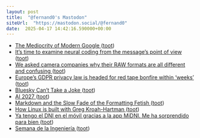 ```yaml
---
layout: post
title:  "@fernand0's Mastodon"
siteUrl:  "https://mastodon.social/@fernand0"
date:  2025-04-17 14:42:16.590000+00:00
---
```

*  [The Mediocrity of Modern Google ](https://om.co/2025/03/29/the-mediocrity-of-modern-google) ([toot](https://mastodon.social/@fernand0/114353827779972921))
*  [It’s time to examine neural coding from the message’s point of view ](https://www.thetransmitter.org/neural-coding/its-time-to-examine-neural-coding-from-the-messages-point-of-view) ([toot](https://mastodon.social/@fernand0/114353594532837914))
*  [We asked camera companies why their RAW formats are all different and confusing ](https://www.theverge.com/tech/640119/camera-raw-spec-format-explained-adobe-dng-canon-nikon-sony-fujifil) ([toot](https://mastodon.social/@fernand0/114353292597122429))
*  [Europe’s GDPR privacy law is headed for red tape bonfire within ‘weeks’ ](https://www.politico.eu/article/eu-gdpr-privacy-law-europe-president-ursula-von-der-leyen) ([toot](https://mastodon.social/@fernand0/114353032520066532))
*  [Bluesky Can’t Take a Joke ](https://www.wired.com/story/bluesky-cant-take-a-joke) ([toot](https://mastodon.social/@fernand0/114352872511949244))
*  [AI 2027 ](https://ai-2027.com) ([toot](https://mastodon.social/@fernand0/114352547668587328))
*  [Markdown and the Slow Fade of the Formatting Fetish ](https://ia.net/topics/markdown-and-the-slow-fade-of-the-formatting-fetis) ([toot](https://mastodon.social/@fernand0/114352278816668962))
*  [How Linux is built with Greg Kroah-Hartman ](https://newsletter.pragmaticengineer.com/p/how-linux-is-built-with-greg-kroa) ([toot](https://mastodon.social/@fernand0/114350656401412271))
*  [Ya tengo el DNI en el móvil gracias a la app MiDNI. Me ha sorprendido para bien ](https://www.genbeta.com/a-fondo/tengo-dni-movil-gracias-a-app-midni-me-ha-sorprendido-para-bien-su-diseno-segurida) ([toot](https://mastodon.social/@fernand0/114348837257258914))
*  [Semana de la Ingeniería ](https://avecesunafoto.wordpress.com/2025/04/15/semana-de-la-ingenieria) ([toot](https://mastodon.social/@fernand0/114348725539380091))
